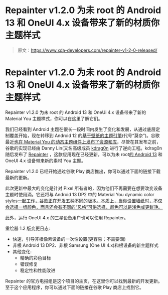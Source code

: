 # Repainter v1.2.0 为未 root 的 Android 13 和 OneUI 4.x 设备带来了新的材质你主题样式

> 原文：<https://www.xda-developers.com/repainter-v1-2-0-released/>

# Repainter v1.2.0 为未 root 的 Android 13 和 OneUI 4.x 设备带来了新的材质你主题样式

Repainter v1.2.0 为未 root 的 Android 13 和 OneUi 4.x 设备带来了新的 Material You 主题样式，你可以在这里了解它们。

我们已经看到 Android 主题在很长一段时间内发生了变化和发展，从通过底层定制覆盖开始，现在转移到 Android 12 的[基于壁纸的主题引擎](https://www.xda-developers.com/material-you-monet-theme-engine/)(代号“莫奈”)。谷歌最近[也在 Material You 的动态主题组件上发布了资源和库](https://www.xda-developers.com/monet-engine-open-sourced-android-12l/)，尽管在其发布之前，谷歌的实现已经由 Danny Lin(又名高级成员 [kdrag0n](https://forum.xda-developers.com/m/kdrag0n.7291478/) 进行了逆向工程。kdrag0n 随后发布了 [Repainter](https://www.xda-developers.com/repainter-1-1-0-update-acceent-background-color-selection-qs-tile/) ，这款应用现在已经更新，可以为未 root[的 Android 13](https://www.xda-developers.com/android-13) 和 OneUI 4.x 设备带来新的素材 You 主题。

Repainter v1.2.0 已经开始通过谷歌 Play 商店推出，你可以通过下面的链接下载最新的更新。

此次更新中最大的变化是针对 Pixel 所有者的，因为他们不再需要在想要改变设备主题时使用滴。它还将与 Android 13 DP2 中的 Material You dynamic color styles[一起工作，谷歌正在开发五种不同的版本。本质上，当你设置墙纸时，不仅会选择一组颜色，而且还会有不同的“风格”可供选择，颜色可以是浅色或更鲜艳。](https://www.xda-developers.com/android-13-developer-preview-2/)

此外，运行 OneUI 4.x 的三星设备用户也可以使用 Repainter。

重绘器 1.2 版变更日志:

*   快速，引导非根像素设备的一次性设置(更容易；不需要滴)
*   非根 Android 13 DP2、非根 Samsung (One UI 4.x)和根设备的新主题样式
*   其他变化:
    *   精确的彩色目标
    *   错误修复
    *   稳定性和性能改进

Repainter 的官方电报组是这个项目的主页，在这里你可以找到最新的开发更新。至于这个应用程序，你可以通过下面的链接在谷歌 Play 商店上找到它。